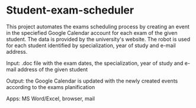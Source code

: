 # Student-exam-scheduler
  This project automates the exams scheduling process by creating an event in the speciefied Google Calendar account for each exam of the given student. The data is provided by the university's website. The robot is used for each student identified by specialization, year of study and e-mail address.

 Input: .doc file with the exam dates, the specialization, year of study and e-mail address of the given student
 
 Output: the Google Calendar is updated with the newly created events according to the exams planification
 
 Apps: MS Word/Excel, browser, mail

